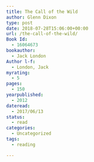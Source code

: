```yaml
---
title: The Call of the Wild
author: Glenn Dixon
type: post
date: 2018-07-28T15:06:00+00:00
url: /the-call-of-the-wild/
Book Id:
  - 16064673
bookauthor:
  - Jack London
Author l-f:
  - London, Jack
myrating:
  - 5
pages:
  - 150
yearpublished:
  - 2012
dateread:
  - 2017/06/13
status:
  - read
categories:
  - Uncategorized
tags:
  - reading

---
```

